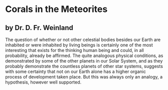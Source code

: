 # Corals in the Meteorites

## by Dr. D. Fr. Weinland

The question of whether or not other celestial bodies besides our Earth are inhabited or were inhabited by living beings is certainly one of the most interesting that exists for the thinking human being and could, in all probability, already be affirmed. The quite analogous physical conditions, as demonstrated by some of the other planets in our Solar System, and as they probably demonstrate the countless planets of other star systems, suggests with some certainty that not on our Earth alone has a higher organic process of development taken place. But this was always only an analogy, a hypothesis, however well supported.


